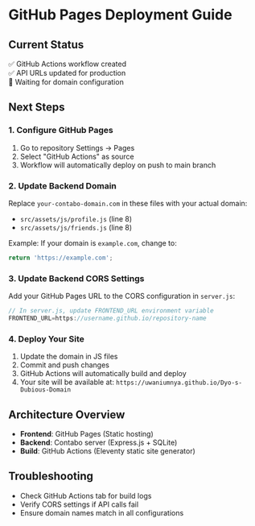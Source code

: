 # GitHub Pages Deployment Guide

## Current Status
✅ GitHub Actions workflow created  
✅ API URLs updated for production  
🔄 Waiting for domain configuration  

## Next Steps

### 1. Configure GitHub Pages
1. Go to repository Settings → Pages
2. Select "GitHub Actions" as source
3. Workflow will automatically deploy on push to main branch

### 2. Update Backend Domain
Replace `your-contabo-domain.com` in these files with your actual domain:
- `src/assets/js/profile.js` (line 8)
- `src/assets/js/friends.js` (line 8)

Example: If your domain is `example.com`, change to:
```javascript
return 'https://example.com';
```

### 3. Update Backend CORS Settings
Add your GitHub Pages URL to the CORS configuration in `server.js`:
```javascript
// In server.js, update FRONTEND_URL environment variable
FRONTEND_URL=https://username.github.io/repository-name
```

### 4. Deploy Your Site
1. Update the domain in JS files
2. Commit and push changes
3. GitHub Actions will automatically build and deploy
4. Your site will be available at: `https://uwaniumnya.github.io/Dyo-s-Dubious-Domain`

## Architecture Overview
- **Frontend**: GitHub Pages (Static hosting)
- **Backend**: Contabo server (Express.js + SQLite)
- **Build**: GitHub Actions (Eleventy static site generator)

## Troubleshooting
- Check GitHub Actions tab for build logs
- Verify CORS settings if API calls fail
- Ensure domain names match in all configurations